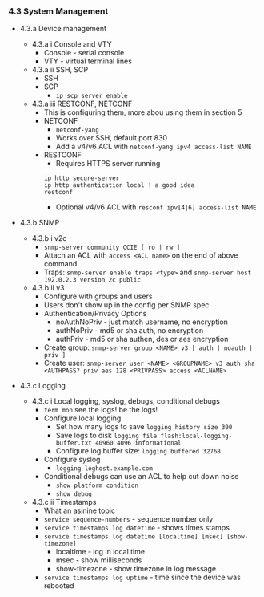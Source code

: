 ### 4.3 System Management

* 4.3.a Device management
  * 4.3.a i Console and VTY
    * Console - serial console 
    * VTY - virtual terminal lines 
  * 4.3.a ii SSH, SCP
    * SSH 
    * SCP 
      * `ip scp server enable`
  * 4.3.a iii RESTCONF, NETCONF
    * This is configuring them, more abou using them in section 5 
    * NETCONF
      * `netconf-yang`
      * Works over SSH, default port 830 
      * Add a v4/v6 ACL with `netconf-yang ipv4 access-list NAME`
    * RESTCONF 
      * Requires HTTPS server running
      ```
      ip http secure-server
      ip http authentication local ! a good idea 
      restconf 
      ```
      * Optional v4/v6 ACL with `resconf ipv[4|6] access-list NAME`
* 4.3.b SNMP
  * 4.3.b i v2c
    * `snmp-server community CCIE [ ro | rw ]`
    * Attach an ACL with `access <ACL name>` on the end of above command
    * Traps: `snmp-server enable traps <type>` and `snmp-server host 192.0.2.3 version 2c public`
  * 4.3.b ii v3
    * Configure with groups and users 
    * Users don't show up in the config per SNMP spec 
    * Authentication/Privacy Options
      * noAuthNoPriv - just match username, no encryption
      * authNoPriv - md5 or sha auth, no encryption 
      * authPriv - md5 or sha authen, des or aes encryption 
    * Create group: `snmp-server group <NAME> v3 [ auth | noauth | priv ]`
    * Create user: `snmp-server user <NAME> <GROUPNAME> v3 auth sha <AUTHPASS? priv aes 128 <PRIVPASS> access <ACLNAME>`

* 4.3.c Logging
  * 4.3.c i Local logging, syslog, debugs, conditional debugs
    * `term mon` see the logs! be the logs! 
    * Configure local logging
      * Set how many logs to save `logging history size 300`
      * Save logs to disk `logging file flash:local-logging-buffer.txt 40960 4096 informational`
      * Configure log buffer size: `logging buffered 32768`
    * Configure syslog
      * `logging loghost.example.com`
    * Conditional debugs can use an ACL to help cut down noise 
      * `show platform condition`
      * `show debug`
  * 4.3.c ii Timestamps
    * What an asinine topic 
    * `service sequence-numbers` - sequence number only
    * `service timestamps log datetime` - shows times stamps
    * `service timestamps log datetime [localtime] [msec] [show-timezone]`
      * localtime - log in local time 
      * msec - show milliseconds 
      * show-timezone - show timezone in log message
    * `service timestamps log uptime` - time since the device was rebooted